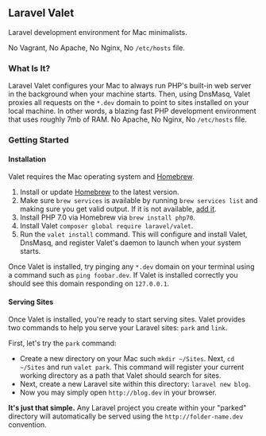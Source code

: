 ## Laravel Valet

Laravel development environment for Mac minimalists.

No Vagrant, No Apache, No Nginx, No `/etc/hosts` file.

### What Is It?

Laravel Valet configures your Mac to always run PHP's built-in web server in the background when your machine starts. Then, using DnsMasq, Valet proxies all requests on the `*.dev` domain to point to sites installed on your local machine. In other words, a blazing fast PHP development environment that uses roughly 7mb of RAM. No Apache, No Nginx, No `/etc/hosts` file.

### Getting Started

#### Installation

Valet requires the Mac operating system and [Homebrew](http://brew.sh/).

1. Install or update [Homebrew](http://brew.sh/) to the latest version.
2. Make sure `brew services` is available by running `brew services list` and making sure you get valid output. If it is not available, [add it](https://github.com/Homebrew/homebrew-services).
3. Install PHP 7.0 via Homebrew via `brew install php70`.
4. Install Valet `composer global require laravel/valet`.
5. Run the `valet install` command. This will configure and install Valet, DnsMasq, and register Valet's daemon to launch when your system starts.

Once Valet is installed, try pinging any `*.dev` domain on your terminal using a command such as `ping foobar.dev`. If Valet is installed correctly you should see this domain responding on `127.0.0.1`.

#### Serving Sites

Once Valet is installed, you're ready to start serving sites. Valet provides two commands to help you serve your Laravel sites: `park` and `link`.

First, let's try the `park` command:

- Create a new directory on your Mac such `mkdir ~/Sites`. Next, `cd ~/Sites` and run `valet park`. This command will register your current working directory as a path that Valet should search for sites.
- Next, create a new Laravel site within this directory: `laravel new blog`.
- Now you may simply open `http://blog.dev` in your browser.

**It's just that simple.** Any Laravel project you create within your "parked" directory will automatically be served using the `http://folder-name.dev` convention.




